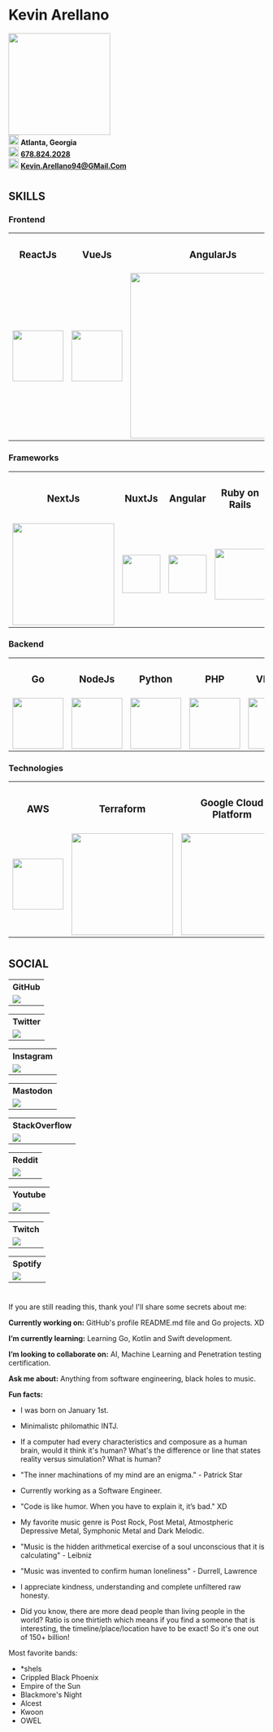 <div>
  <h1><b>Kevin Arellano</b></h1>
  <img
    src = "https://i.redd.it/snoovatar/avatars/5597ed49-0ba1-4d47-9cf3-6685f8d2ab04.png"
    width = "200"
    />
</div>

<div>
  <img
    src = "https://cdn-icons-png.flaticon.com/512/684/684908.png"
    width = "20"
  />
  <span><b>Atlanta, Georgia</b></span>
</div>

<div>
  <img
    src = "https://cdn-icons-png.flaticon.com/512/545/545194.png"
    width = "20"
  />
  <span>
    <a href = "tel:678-824-2028">
      <span><b>678.824.2028</b></span>
    </a>
  </span>
</div>

<div>
  <img
    src = "https://cdn-icons-png.flaticon.com/512/5968/5968534.png"
    width = "20"
  />
  <span>
    <a href = "mailto:Kevin.Arellano94@GMail.Com">
      <span><b>Kevin.Arellano94@GMail.Com</b></span>
    </a>
  </span>
</div>

#

## **SKILLS**

### Frontend
<table>
  <tr align="middle">
    <th><h3><strong>ReactJs</strong></h3></th>
    <th><h3><strong>VueJs</strong></h3></th>
    <th><h3><strong>AngularJs</strong></h3></th>
    <th><h3><strong>Ruby</strong></h3></th>
    <th><h3><strong>Scala</strong></h3></th>
    <th><h3><strong>Kotlin</strong></h3></th>
    <th><h3><strong>Rust</strong></h3></th>
  </tr>
  <tr align="middle">
    <td>
      <a
        href = "https://reactjs.org/"
        title = "React is a free and open-source front-end JavaScript library for building user interfaces based on UI components. It is maintained by Meta and a community of individual developers and companies. React can be used as a base in the development of single-page, mobile, or server-rendered applications with frameworks like Next.js."
        alt = "React - ReactJs"
        >
        <img src = "https://upload.wikimedia.org/wikipedia/commons/a/a7/React-icon.svg" width = "100" />
      </a>
    </td>
    <td>
      <a
        href = "https://vuejs.org/"
        title = "Vue.js is an open-source model–view–viewmodel front end JavaScript framework for building user interfaces and single-page applications. It was created by Evan You, and is maintained by him and the rest of the active core team members."
        alt = "Vue - VueJs"
        >
        <img src = "https://upload.wikimedia.org/wikipedia/commons/9/95/Vue.js_Logo_2.svg" width = "100" />
      </a>
    </td>
    <td>
      <a
        href = "https://angularjs.org/"
        title = "AngularJS is a discontinued free and open-source JavaScript-based web framework for developing single-page applications. It was maintained mainly by Google and a community of individuals and corporations."
        alt = "AngularJs"
        >
        <img src = "https://upload.wikimedia.org/wikipedia/commons/c/ca/AngularJS_logo.svg" width = "325" />
      </a>
    </td>
    <td>
      <a
        href = "https://www.ruby-lang.org/en/"
        title = "Ruby is an interpreted, high-level, general-purpose programming language which supports multiple programming paradigms. It was designed with an emphasis on programming productivity and simplicity. In Ruby, everything is an object, including primitive data types."
        alt = "Ruby - Ruby language"
        >
        <img src = "https://upload.wikimedia.org/wikipedia/commons/7/73/Ruby_logo.svg" width = "90" />
      </a>
    </td>
    <td>
      <a
        href = "https://scala-lang.org/"
        title = "Scala is a strong statically typed general-purpose programming language which supports both object-oriented programming and functional programming. Designed to be concise, many of Scala's design decisions are aimed to address criticisms of Java. Scala source code can be compiled to Java bytecode and run on a Java virtual machine."
        alt = "Scala - Scala language"
        >
        <img src = "https://upload.wikimedia.org/wikipedia/commons/3/39/Scala-full-color.svg" width = "200" />
      </a>
    </td>
    <td>
      <a
        href = "https://kotlinlang.org/"
        title = "Kotlin is a cross-platform, statically typed, general-purpose programming language with type inference. Kotlin is designed to interoperate fully with Java, and the JVM version of Kotlin's standard library depends on the Java Class Library, but type inference allows its syntax to be more concise."
        alt = "Kotlin"
        >
        <img src = "https://upload.wikimedia.org/wikipedia/commons/1/11/Kotlin_logo_2021.svg" width = "300" />
      </a>
    </td>
    <td>
      <a
        href = "https://www.rust-lang.org/"
        title = "Rust is a multi-paradigm, general-purpose programming language. Rust emphasizes performance, type safety, and concurrency. Rust enforces memory safety—that is, that all references point to valid memory—without requiring the use of a garbage collector or reference counting present in other memory-safe languages."
        alt = "Rust - Rust language"
        >
        <img src = "https://upload.wikimedia.org/wikipedia/commons/d/d5/Rust_programming_language_black_logo.svg" width = "90" />
      </a>
    </td>
  </tr>
</table>

### Frameworks
<table>
  <tr align="middle">
    <th><h3><strong>NextJs</strong></h3></th>
    <th><h3><strong>NuxtJs</strong></h3></th>
    <th><h3><strong>Angular</strong></h3></th>
    <th><h3><strong>Ruby on Rails</strong></h3></th>
    <th><h3><strong>Django</strong></h3></th>
    <th><h3><strong>.NET</strong></h3></th>
  </tr>
  <tr align="middle">
    <td>
      <a
        href = "https://nextjs.org/"
        title = "Next.js is an open-source web development framework created by Vercel enabling React-based web applications with server-side rendering and generating static websites. React documentation mentions Next.js among 'Recommended Toolchains' advising it to developers as a solution when 'Building a server-rendered website with Node.js'."
        alt = "NextJs"
        >
        <img src = "https://upload.wikimedia.org/wikipedia/commons/4/41/Next.js_Logotype_Light_Background.svg" width = "200" />
      </a>
    </td>
    <td>
      <a
        href = "https://nuxtjs.org/"
        title = "Nuxt.js is a free and open source JavaScript library based on Vue.js, Node.js, Webpack and Babel.js. Nuxt is inspired by Next.js, which is a framework of similar purpose, based on React.js. The framework is advertised as a 'Meta-framework for universal applications'."
        alt = "NuxtJs"
        >
        <img src = "https://upload.wikimedia.org/wikipedia/commons/a/ae/Nuxt_logo.svg" width = "75" />
      </a>
    </td>
    <td>
      <a
        href = "https://angular.io/guide/what-is-angular"
        title = "Angular is a TypeScript-based free and open-source web application framework led by the Angular Team at Google and by a community of individuals and corporations. Angular is a complete rewrite from the same team that built AngularJS."
        alt = "Angular - Agnular framework"
        >
        <img src = "https://upload.wikimedia.org/wikipedia/commons/c/cf/Angular_full_color_logo.svg" width = "75" />
      </a>
    </td>
    <td>
      <a
        href = "https://rubyonrails.org/"
        title = "Ruby on Rails is a server-side web application framework written in Ruby under the MIT License. Rails is a model–view–controller framework, providing default structures for a database, a web service, and web pages. It encourages and facilitates the use of web standards such as JSON or XML for data transfer and HTML, CSS and JavaScript for user interfacing."
        alt = "Ruby on Rails - Rails framework"
        >
        <img src = "https://upload.wikimedia.org/wikipedia/commons/6/62/Ruby_On_Rails_Logo.svg" width = "100" />
      </a>
    </td>
    <td>
      <a
        href = "https://www.djangoproject.com/"
        title = "Django is a free and open-source, Python-based web framework that follows the model–template–views architectural pattern. It is maintained by the Django Software Foundation, an independent organization established in the US as a 501 non-profit. Django's primary goal is to ease the creation of complex, database-driven websites."
        alt = "Django - Django framework"
        >
        <img src = "https://upload.wikimedia.org/wikipedia/commons/7/75/Django_logo.svg" width = "150" />
      </a>
    </td>
    <td>
      <a
        href = "https://dotnet.microsoft.com/en-us"
        title = ".NET is a developer platform with tools and libraries for building any type of app, including web, mobile, desktop, games, IoT, cloud, and microservices."
        alt = ".NET - dotnet microsoft"
        >
        <img src = "https://upload.wikimedia.org/wikipedia/commons/7/7d/Microsoft_.NET_logo.svg" width = "100" />
      </a>
    </td>
  </tr>
</table>

### Backend
<table>
  <tr align="middle">
    <th><h3><strong>Go</strong></h3></th>
    <th><h3><strong>NodeJs</strong></h3></th>
    <th><h3><strong>Python</strong></h3></th>
    <th><h3><strong>PHP</strong></h3></th>
    <th><h3><strong>VB.NET</strong></h3></th>
    <th><h3><strong>C#</strong></h3></th>
  </tr>
  <tr align="middle">
    <td>
      <a
        href = "http://go.dev/"
        title = "Go is a statically typed, compiled programming language designed at Google by Robert Griesemer, Rob Pike, and Ken Thompson. It is syntactically similar to C, but with memory safety, garbage collection, structural typing, and CSP-style concurrency."
        alt = "Go - Go language"
        >
        <img src = "https://upload.wikimedia.org/wikipedia/commons/0/05/Go_Logo_Blue.svg" width = "100" />
      </a>
    </td>
    <td>
      <a
        href = "https://nodejs.org/"
        title = "Node.js is an open-source, cross-platform, back-end JavaScript runtime environment that runs on a JavaScript Engine and executes JavaScript code outside a web browser, which was designed to build scalable network applications."
        alt = "NodeJs"
        >
        <img src = "https://upload.wikimedia.org/wikipedia/commons/d/d9/Node.js_logo.svg" width = "100" />
      </a>
    </td>
    <td>
      <a
        href = "https://www.python.org/"
        title = "Python is a high-level, general-purpose programming language. Its design philosophy emphasizes code readability with the use of significant indentation. Python is dynamically-typed and garbage-collected. It supports multiple programming paradigms, including structured, object-oriented and functional programming."
        alt = "Python - Python language"
        >
        <img src = "https://upload.wikimedia.org/wikipedia/commons/c/c3/Python-logo-notext.svg" width = "100" />
      </a>
    </td>
    <td>
      <a
        href = "https://www.php.net/"
        title = "PHP is a general-purpose scripting language geared toward web development. It was originally created by Danish-Canadian programmer Rasmus Lerdorf in 1994. The PHP reference implementation is now produced by The PHP Group. PHP originally stood for Personal Home Page, but it now stands for the recursive initialism PHP: Hypertext Preprocessor."
        alt = "PHP"
        >
        <img src = "https://upload.wikimedia.org/wikipedia/commons/2/27/PHP-logo.svg" width = "100" />
      </a>
    </td>
    <td>
      <a
        href = "https://learn.microsoft.com/en-us/dotnet/visual-basic/"
        title = "Visual Basic, originally called Visual Basic.NET, is a multi-paradigm, object-oriented programming language, implemented on.NET, Mono, and the.NET Framework. Microsoft launched VB.NET in 2002 as the successor to its original Visual Basic language, the last version of which was Visual Basic 6.0."
        alt = "VB.NET - Visual Basic.net"
        >
        <img src = "https://upload.wikimedia.org/wikipedia/commons/4/40/VB.NET_Logo.svg" width = "100" />
      </a>
    </td>
    <td>
      <a
        href = "https://dotnet.microsoft.com/en-us/languages/csharp"
        title = "C# is a general-purpose, multi-paradigm programming language. C# encompasses static typing, strong typing, lexically scoped, imperative, declarative, functional, generic, object-oriented, and component-oriented programming disciplines."
        alt = "C# - C Sharp"
        >
        <img src = "https://upload.wikimedia.org/wikipedia/commons/0/0d/C_Sharp_wordmark.svg" width = "100" />
      </a>
    </td>
  </tr>
</table>

### Technologies
<table>
  <tr align="middle">
    <th><h3><strong>AWS</strong></h3></th>
    <th><h3><strong>Terraform</strong></h3></th>
    <th><h3><strong>Google Cloud Platform</strong></h3></th>
    <th><h3><strong>GitHub</strong></h3></th>
    <th><h3><strong>Docker</strong></h3></th>
  </tr>
  <tr align="middle">
    <td>
      <a
        href = "https://aws.amazon.com/"
        title = "Amazon Web Services, Inc. (AWS) is a subsidiary of Amazon that provides on-demand cloud computing platforms and APIs to individuals, companies, and governments, on a metered pay-as-you-go basis."
        alt = "AWS - Amazon Web Services"
        >
        <img src = "https://upload.wikimedia.org/wikipedia/commons/9/93/Amazon_Web_Services_Logo.svg" width = "100" />
      </a>
    </td>
    <td>
      <a
        href = "https://www.terraform.io/"
        title = "Terraform is an open-source infrastructure as code software tool created by HashiCorp. Users define and provide data center infrastructure using a declarative configuration language known as HashiCorp Configuration Language, or optionally JSON."
        alt = "Terraform"
        >
        <img src = "https://upload.wikimedia.org/wikipedia/commons/0/04/Terraform_Logo.svg" width = "200" />
      </a>
    </td>
    <td>
      <a
        href = "https://cloud.google.com/"
        title = "Google Cloud Platform, offered by Google, is a suite of cloud computing services that runs on the same infrastructure that Google uses internally for its end-user products, such as Google Search, Gmail, Google Drive, and YouTube."
        alt = "GCP - GCloud - Google Cloud Platform"
        >
        <img src = "https://upload.wikimedia.org/wikipedia/commons/5/51/Google_Cloud_logo.svg" width = "200" />
      </a>
    </td>
    <td>
      <a
        href = "https://github.com/"
        title = "GitHub, Inc., is an Internet hosting service for software development and version control using Git. It provides the distributed version control of Git plus access control, bug tracking, software feature requests, task management, continuous integration, and wikis for every project."
        alt = "GH - GitHub"
        >
        <img src = "https://upload.wikimedia.org/wikipedia/commons/2/29/GitHub_logo_2013.svg" width = "150" />
      </a>
    </td>
    <td>
      <a
        href = "https://www.docker.com/"
        title = "Docker is a set of platform as a service products that use OS-level virtualization to deliver software in packages called containers. The service has both free and premium tiers. The software that hosts the containers is called Docker Engine. It was first started in 2013 and is developed by Docker, Inc."
        alt = "Docker"
        >
        <img src = "https://upload.wikimedia.org/wikipedia/en/f/f4/Docker_logo.svg" width = "150" />
      </a>
    </td>
  </tr>
</table>

<!--
Supabase
PocketBase
<img src = "https://cdn.jsdelivr.net/gh/devicons/devicon/icons/postgresql/postgresql-original.svg" width = "50"/>
<img src = "https://cdn.jsdelivr.net/gh/devicons/devicon/icons/mysql/mysql-original.svg" width = "50"/>
<img src = "https://cdn.jsdelivr.net/gh/devicons/devicon/icons/oracle/oracle-original.svg" width = "50"/>
<img src = "https://cdn.jsdelivr.net/gh/devicons/devicon/icons/graphql/graphql-plain.svg" width = "50"/>

<img src = "https://cdn.jsdelivr.net/gh/devicons/devicon/icons/fastapi/fastapi-original.svg" width = "50"/>

<img src = "https://cdn.jsdelivr.net/gh/devicons/devicon/icons/azure/azure-original.svg" width = "50"/>
<img src = "https://cdn.jsdelivr.net/gh/devicons/devicon/icons/bitbucket/bitbucket-original.svg" width = "50"/>

<img src = "https://cdn.jsdelivr.net/gh/devicons/devicon/icons/kubernetes/kubernetes-plain.svg" width = "50"/>

<img src = "https://cdn.jsdelivr.net/gh/devicons/devicon/icons/gradle/gradle-plain.svg" width = "50"/>
<img src = "https://cdn.jsdelivr.net/gh/devicons/devicon/icons/intellij/intellij-original.svg" width = "50"/>g

<img src = "https://cdn.jsdelivr.net/gh/devicons/devicon/icons/android/android-original.svg" width = "50"/>
<img src = "https://cdn.jsdelivr.net/gh/devicons/devicon/icons/androidstudio/androidstudio-original.svg" width = "50"/>

<img src = "https://cdn.jsdelivr.net/gh/devicons/devicon/icons/docker/docker-original.svg" width = "50"/>

<img src = "https://cdn.jsdelivr.net/gh/devicons/devicon/icons/heroku/heroku-original.svg" width = "50"/>
netlify

<img src = "https://cdn.jsdelivr.net/gh/devicons/devicon/icons/godot/godot-original.svg" width = "50"/>
<img src = "https://cdn.jsdelivr.net/gh/devicons/devicon/icons/unity/unity-original.svg" width = "50"/>
<img src = "https://cdn.jsdelivr.net/gh/devicons/devicon/icons/unrealengine/unrealengine-original.svg" width = "50"/>
-->

#

## **SOCIAL**
<table>
  <tr align="middle">
    <th>GitHub</th>
  </tr>
  <tr>
    <td>
      <a
        href = "https://www.github.com/KevinArellano94"
        title = "Check out my account: KevinArellano94"
        alt = "GitHub user KevinArellano94"
        >
        <img src = "https://img.shields.io/github/followers/KevinArellano94?style=for-the-badge&color=blue&logo=GitHub"
        />
      </a>
    </td>
</table>

<table>
  <tr align="middle">
    <th>Twitter</th>
  </tr>
  <tr>
    <td>
      <a
        href = "https://twitter.com/KevArellano94"
        title = "Check out my account: KevArellano94"
        alt = "Twitter user KevArellano94"
        >
        <img src = "https://img.shields.io/twitter/follow/KevArellano94?style=for-the-badge&logo=Twitter" />
      </a>
    </td>
  </tr>
</table>

<table>
  <tr align="middle">
    <th>Instagram</th>
  </tr>
  <tr>
    <td>
      <a
        href = "https://www.instagram.com/kevin.arellano94/"
        title = "Check out my account: kevin.arellano94"
        alt = "Instagram user kevin.arellano94"
        >
        <img src = "https://img.shields.io/badge/@kevin.arellano94-gray?logo=Instagram&style=for-the-badge" />
      </a>
    </td>
  </tr>
</table>

<table>
  <tr align="middle">
    <th>Mastodon</th>
  </tr>
  <tr>
    <td>
      <akevinarellano94
        href = "https://awscommunity.social/@KevinArellano94"
        title = "Check out my account: KevinArellano94"
        alt = "Mastodon user KevinArellano94"
        >
        <img src = "https://img.shields.io/mastodon/follow/109100180309755027?domain=https%3A%2F%2Fawscommunity.social&logo=Mastodon&style=for-the-badge"
        />
      </a>
    </td>
</table>

<table>
  <tr align="middle">
    <th>StackOverflow</th>
  </tr>
  <tr>
    <td>
      <akevinarellano94
        href = "https://stackoverflow.com/users/14848760/kevinarellano94"
        title = "Check out my account: kevinarellano94"
        alt = "StackOverflow user kevinarellano94"
        >
        <img src = "https://img.shields.io/badge/u/kevin.arellano94-gray?logo=StackOverFlow&style=for-the-badge"
        />
      </a>
    </td>
</table>

<table>
  <tr align="middle">
    <th>Reddit</th>
  </tr>
  <tr>
    <td>
      <a
        href = "https://www.reddit.com/user/KevinArellano94"
        title = "Check out my account: KevinArellano94"
        alt = "Reddit user KevinArellano94"
        >
        <img src = "https://img.shields.io/reddit/user-karma/combined/KevinArellano94?color=gold&logo=Reddit&style=for-the-badge"
        />
      </a>
    </td>
</table>

<table>
  <tr align="middle">
    <th>Youtube</th>
  </tr>
  <tr>
    <td>
      <a
        href = "https://www.youtube.com/c/KevinArellano"
        title = "Check out my account: KevinArellano"
        alt = "Youtube user KevinArellano"
        >
        <img src = "https://img.shields.io/youtube/channel/subscribers/UClHn2FuUnrxXW07eJCYfazw?logo=YouTube&style=for-the-badge"
        />
      </a>
    </td>
</table>

<table>
  <tr align="middle">
    <th>Twitch</th>
  </tr>
  <tr>
    <td>
      <a
        href = "https://www.twitch.tv/kevinarellano94"
        title = "Check out my account: kevinarellano94"
        alt = "Twitch user kevinarellano94"
        >
        <img src = "https://img.shields.io/twitch/status/kevinarellano94?logo=Twitch&style=for-the-badge"
        />
      </a>
    </td>
</table>

<table>
  <tr align="middle">
    <th>Spotify</th>
  </tr>
  <tr>
    <td>
      <a
        href = "https://open.spotify.com/user/kevin.arellano94"
        title = "Check out my account: KevinArellano94"
        alt = "Spotify user KevinArellano94"
        >
        <img src = "https://img.shields.io/badge/kevin.arellano94-gray?logo=Spotify&style=for-the-badge"
        />
      </a>
    </td>
</table>

#

If you are still reading this, thank you!  I'll share some secrets about me:

**Currently working on:** GitHub's profile README.md file and Go projects. XD

**I’m currently learning:** Learning Go, Kotlin and Swift development.
 
**I’m looking to collaborate on:** AI, Machine Learning and Penetration testing certification.

**Ask me about:** Anything from software engineering, black holes to music.

**Fun facts:**
- I was born on January 1st.

- Minimalistc philomathic INTJ.

- If a computer had every characteristics and composure as a human brain, would it think it's human?  What's the difference or line that states reality versus simulation?  What is human?
 
- "The inner machinations of my mind are an enigma." - Patrick Star

- Currently working as a Software Engineer.

- "Code is like humor. When you have to explain it, it’s bad." XD

- My favorite music genre is Post Rock, Post Metal, Atmostpheric Depressive Metal, Symphonic Metal and Dark Melodic.

- "Music is the hidden arithmetical exercise of a soul unconscious that it is calculating" - Leibniz

- "Music was invented to confirm human loneliness" - Durrell, Lawrence
- I appreciate kindness, understanding and complete unfiltered raw honesty.
- Did you know, there are more dead people than living people in the world?  Ratio is one thirtieth which means if you find a someone that is interesting, the timeline/place/location have to be exact!  So it's one out of 150+ billion!

Most favorite bands:
- *shels
- Crippled Black Phoenix
- Empire of the Sun
- Blackmore's Night
- Alcest
- Kwoon
- OWEL
